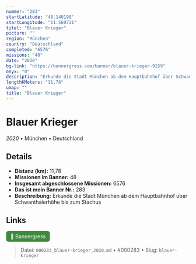 ```yaml
---
nummer: "283"
startLatitude: "48.140198"
startLongitude: "11.560711"
titel: "Blauer Krieger"
picture: ""
region: "München"
country: "Deutschland"
completed: "6576"
missions: "48"
date: "2020"
bg-link: "https://bannergress.com/banner/blauer-krieger-9159"
onyx: "0"
description: "Erkunde die Stadt München ab dem Hauptbahnhof über Schwanthalerhöhe bis zum Stachus"
lengthKMeters: "11,78"
umap: ""
title: "Blauer Krieger"
---
```

# Blauer Krieger

*2020* • München • Deutschland



## Details
- **Distanz (km):** 11,78
- **Missionen im Banner:** 48
- **Insgesamt abgeschlossene Missionen:** 6576
- **Das ist mein Banner Nr.:** 283
- **Beschreibung:** Erkunde die Stadt München ab dem Hauptbahnhof über Schwanthalerhöhe bis zum Stachus


## Links
<div style="margin-top: 0.5em;">
<a href="https://bannergress.com/banner/blauer-krieger-9159" target="_blank" style="display:inline-block;margin-right:8px;padding:6px 12px;background-color:#3c8b3c;color:white;text-decoration:none;border-radius:6px;">🔗 Bannergress</a>

</div>


> Datei: `000283_blauer-krieger_2020.md` • #000283 • Slug: `blauer-krieger`
